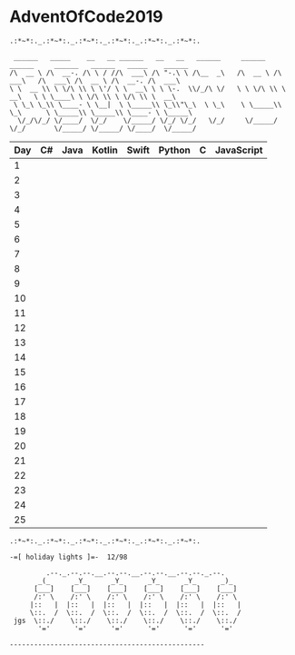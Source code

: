 # AdventOfCode2019
```
.:*~*:._.:*~*:._.:*~*:._.:*~*:._.:*~*:._.:*~*:.
```
```
 ______   _____    __   __ ______   __   __   ______     ______   ______     ______   ______   _____    ______      
/\  __ \ /\  __-. /\ \ / //\  ___\ /\ "-.\ \ /\__  _\   /\  __ \ /\  ___\   /\  ___\ /\  __ \ /\  __-. /\  ___\     
\ \  __ \\ \ \/\ \\ \ \'/ \ \  __\ \ \ \-.  \\/_/\ \/   \ \ \/\ \\ \  __\   \ \ \____\ \ \/\ \\ \ \/\ \\ \  __\     
 \ \_\ \_\\ \____- \ \__|  \ \_____\\ \_\\"\_\  \ \_\    \ \_____\\ \_\      \ \_____\\ \_____\\ \____- \ \_____\   
  \/_/\/_/ \/____/  \/_/    \/_____/ \/_/ \/_/   \/_/     \/_____/ \/_/       \/_____/ \/_____/ \/____/  \/_____/   
  ```                                                                                                                


| Day  | C#|Java   |Kotlin   |Swift  |Python   | C  |JavaScript   |
|---|---|---|---|---|---|---|---|
| 1 |   |   |   |   |   |   |   |
| 2 |   |   |   |   |   |   |   |
| 3 |   |   |   |   |   |   |   |
| 4 |   |   |   |   |   |   |   |
| 5 |   |   |   |   |   |   |   |
| 6 |   |   |   |   |   |   |   |
| 7 |   |   |   |   |   |   |   |
| 8 |   |   |   |   |   |   |   |
| 9 |   |   |   |   |   |   |   |
|10 |   |   |   |   |   |   |   |
|11|   |   |   |   |   |   |   |
|12 |   |   |   |   |   |   |   |
|13 |   |   |   |   |   |   |   |
|14 |   |   |   |   |   |   |   |
|15 |   |   |   |   |   |   |   |
|16 |   |   |   |   |   |   |   |
|17 |   |   |   |   |   |   |   |
|18 |   |   |   |   |   |   |   |
|19 |   |   |   |   |   |   |   |
|20 |   |   |   |   |   |   |   |
|21 |   |   |   |   |   |   |   |
|22 |   |   |   |   |   |   |   |
|23 |   |   |   |   |   |   |   |
|24 |   |   |   |   |   |   |   |
|25|   |   |   |   |   |   |   |
```
.:*~*:._.:*~*:._.:*~*:._.:*~*:._.:*~*:._.:*~*:.

-=[ holiday lights ]=-  12/98

         .--._.--.--.__.--.--.__.--.--.__.--.--._.--.
       _(_      _Y_      _Y_      _Y_      _Y_      _)_
      [___]    [___]    [___]    [___]    [___]    [___]
      /:' \    /:' \    /:' \    /:' \    /:' \    /:' \
     |::   |  |::   |  |::   |  |::   |  |::   |  |::   |
     \::.  /  \::.  /  \::.  /  \::.  /  \::.  /  \::.  /
 jgs  \::./    \::./    \::./    \::./    \::./    \::./
       '='      '='      '='      '='      '='      '='

------------------------------------------------
```
